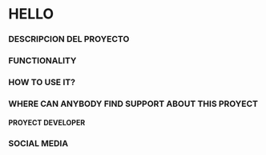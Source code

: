 # HELLO

### DESCRIPCION DEL PROYECTO


### FUNCTIONALITY

### HOW TO USE IT?

### WHERE CAN ANYBODY FIND SUPPORT ABOUT THIS PROYECT


#### PROYECT DEVELOPER

### SOCIAL MEDIA
